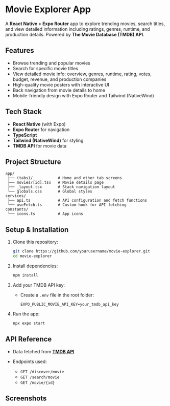 
# Movie Explorer App

A **React Native + Expo Router** app to explore trending movies, search titles, and view detailed information including ratings, genres, runtime, and production details. Powered by **The Movie Database (TMDB) API**.

## Features

* Browse trending and popular movies
* Search for specific movie titles
* View detailed movie info: overview, genres, runtime, rating, votes, budget, revenue, and production companies
* High-quality movie posters with interactive UI
* Back navigation from movie details to home
* Mobile-friendly design with Expo Router and Tailwind (NativeWind)

## Tech Stack

* **React Native** (with Expo)
* **Expo Router** for navigation
* **TypeScript**
* **Tailwind (NativeWind)** for styling
* **TMDB API** for movie data

## Project Structure

```
app/
 ├── (tabs)/           # Home and other tab screens
 ├── movies/[id].tsx   # Movie details page
 ├── _layout.tsx       # Stack navigation layout
 └── globals.css       # Global styles
services/
 ├── api.ts            # API configuration and fetch functions
 └── useFetch.ts       # Custom hook for API fetching
constants/
 └── icons.ts          # App icons
```

## Setup & Installation

1. Clone this repository:

   ```bash
   git clone https://github.com/yourusername/movie-explorer.git
   cd movie-explorer
   ```

2. Install dependencies:

   ```bash
   npm install
   ```

3. Add your TMDB API key:

   * Create a `.env` file in the root folder:

     ```
     EXPO_PUBLIC_MOVIE_API_KEY=your_tmdb_api_key
     ```

4. Run the app:

   ```bash
   npx expo start
   ```


## API Reference

* Data fetched from **[TMDB API](https://www.themoviedb.org/documentation/api)**
* Endpoints used:

  * `GET /discover/movie`
  * `GET /search/movie`
  * `GET /movie/{id}`

## Screenshots




